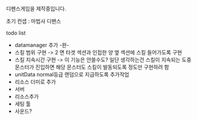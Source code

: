 디펜스게임을 제작중입니다.

초기 컨샙 : 마법사 디팬스












































































todo list

- datamanager 추가 -완-
- 스킬 범위 구현 -> 2 면 타겟 섹션과 인접한 양 옆 섹션에 스킬 들어가도록 구현
- 스킬 지속시간 구현 -> 이 기능은 안쓸수도? 일단 생각하는건 스킬이 지속되는 도중 몬스터가 진입하면 해당 몬스터도 스킬이 발동되도록 정도만 구현하려 함
- unitData normal등급 랜덤으로 지급하도록 추가작업
- 리소스 더미로 추가
- 서버 
- 리소스추가
- 세팅 툴
- 사운드?
